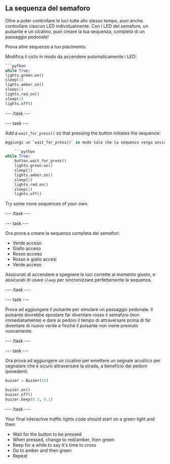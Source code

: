 ## La sequenza del semaforo

Oltre a poter controllare le luci tutte allo stesso tempo, puoi anche controllare ciascun LED individualmente. Con i LED del semaforo, un pulsante e un cicalino, puoi creare la tua sequenza, completa di un passaggio pedonale!

Prova altre sequenze a tuo piacimento.

Modifica il ciclo in modo da accendere automaticamente i LED:

```python
```python
while True:
lights.green.on()
sleep(1)
lights.amber.on()
sleep(1)
lights.red.on()
sleep(1)
lights.off()
```

\--- /task \---

\--- task \---

Add a `wait_for_press()` so that pressing the button initiates the sequence:

```python
Aggiungi un `wait_for_press()` in modo tale che la sequenza venga avviata alla pressione del pulsante:

    ```python
while True:
    button.wait_for_press()
    lights.green.on()
    sleep(1)
    lights.amber.on()
    sleep(1)
    lights.red.on()
    sleep(1)
    lights.off()
```

Try some more sequences of your own.

\--- /task \---

\--- task \---

Ora prova a creare la sequenza completa dei semafori:

- Verde acceso
- Giallo acceso
- Rosso acceso
- Rosso e giallo accesi
- Verde acceso

Assicurati di accendere e spegnere le luci corrette al momento giusto, e assicurati di usare `sleep` per sincronizzare perfettamente la sequenza.

\--- /task \---

\--- task \---

Prova ad aggiungere il pulsante per simulare un passaggio pedonale. Il pulsante dovrebbe spostare far diventare rosso il semaforo (non immediatamente) e dare ai pedoni il tempo di attraversare prima di far diventare di nuovo verde e finché il pulsante non viene premuto nuovamente.

\--- /task \---

\--- task \---

Ora prova ad aggiungere un cicalino per emettere un segnale acustico per segnalare che è sicuro attraversare la strada, a beneficio dei pedoni ipovedenti.

```python
buzzer = Buzzer(15)

buzzer.on()
buzzer.off()
buzzer.beep(0.1, 0.1)
```

\--- /task \---

Your final interactive traffic lights code should start on a green light and then:

- Wait for the button to be pressed
- When pressed, change to red/amber, then green
- Beep for a while to say it's time to cross
- Go to amber and then green
- Repeat